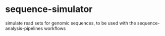 # sequence-simulator
simulate read sets for genomic sequences, to be used with the sequence-analysis-pipelines workflows
